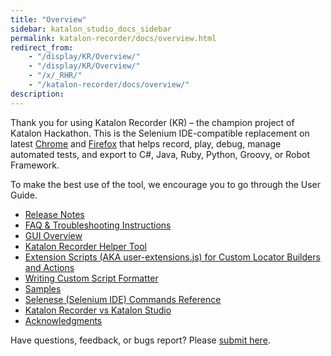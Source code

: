 ```yaml
---
title: "Overview" 
sidebar: katalon_studio_docs_sidebar
permalink: katalon-recorder/docs/overview.html 
redirect_from:
    - "/display/KR/Overview/"
    - "/display/KR/Overview/"
    - "/x/_RHR/"
    - "/katalon-recorder/docs/overview/"
description: 
---
```

Thank you for using Katalon Recorder (KR) – the champion project of Katalon Hackathon. This is the Selenium IDE-compatible replacement on latest [Chrome](https://chrome.google.com/webstore/detail/katalon-automation-record/ljdobmomdgdljniojadhoplhkpialdid?utm_source=chrome-ntp-icon) and [Firefox](https://addons.mozilla.org/en-US/firefox/addon/katalon-automation-record/) that helps record, play, debug, manage automated tests, and export to C#, Java, Ruby, Python, Groovy, or Robot Framework.

To make the best use of the tool, we encourage you to go through the User Guide.

*   [Release Notes](/display/KR/Release+Notes)
*   [FAQ & Troubleshooting Instructions](/pages/viewpage.action?pageId=13697518)
*   [GUI Overview](/display/KR/GUI+Overview)
*   [Katalon Recorder Helper Tool](/display/KR/Katalon+Recorder+Helper+Tool)
*   [Extension Scripts (AKA user-extensions.js) for Custom Locator Builders and Actions](/display/KR/Extension+Scripts+%28AKA+user-extensions.js%29+for+Custom+Locator+Builders+and+Actions)
*   [Writing Custom Script Formatter](/display/KR/Writing+Custom+Script+Formatter)
*   [Samples](/display/KR/Samples)
*   [Selenese (Selenium IDE) Commands Reference](/display/KR/Selenese+%28Selenium+IDE%29+Commands+Reference)
*   [Katalon Recorder vs Katalon Studio](/display/KR/Katalon+Recorder+vs+Katalon+Studio)
*   [Acknowledgments](/display/KR/Acknowledgments)

Have questions, feedback, or bugs report? Please [submit here](https://forum.katalon.com/post/discussion/automation-recorder-support).